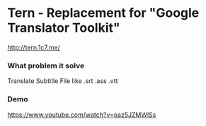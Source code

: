# Tern - Replacement for "Google Translator Toolkit"
http://tern.1c7.me/

### What problem it solve
Translate Subtitle File like .srt .ass .vtt

### Demo
https://www.youtube.com/watch?v=oaz5JZMWlSs

